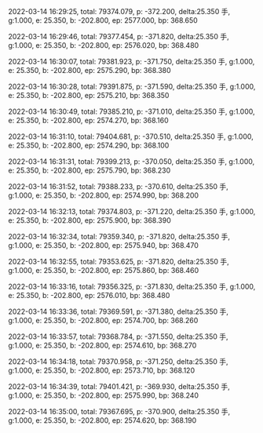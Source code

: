 2022-03-14 16:29:25, total: 79374.079, p: -372.200, delta:25.350 手, g:1.000, e: 25.350, b: -202.800, ep: 2577.000, bp: 368.650

2022-03-14 16:29:46, total: 79377.454, p: -371.820, delta:25.350 手, g:1.000, e: 25.350, b: -202.800, ep: 2576.020, bp: 368.480

2022-03-14 16:30:07, total: 79381.923, p: -371.750, delta:25.350 手, g:1.000, e: 25.350, b: -202.800, ep: 2575.290, bp: 368.380

2022-03-14 16:30:28, total: 79391.875, p: -371.590, delta:25.350 手, g:1.000, e: 25.350, b: -202.800, ep: 2575.210, bp: 368.350

2022-03-14 16:30:49, total: 79385.210, p: -371.010, delta:25.350 手, g:1.000, e: 25.350, b: -202.800, ep: 2574.270, bp: 368.160

2022-03-14 16:31:10, total: 79404.681, p: -370.510, delta:25.350 手, g:1.000, e: 25.350, b: -202.800, ep: 2574.290, bp: 368.100

2022-03-14 16:31:31, total: 79399.213, p: -370.050, delta:25.350 手, g:1.000, e: 25.350, b: -202.800, ep: 2575.790, bp: 368.230

2022-03-14 16:31:52, total: 79388.233, p: -370.610, delta:25.350 手, g:1.000, e: 25.350, b: -202.800, ep: 2574.990, bp: 368.200

2022-03-14 16:32:13, total: 79374.803, p: -371.220, delta:25.350 手, g:1.000, e: 25.350, b: -202.800, ep: 2575.900, bp: 368.390

2022-03-14 16:32:34, total: 79359.340, p: -371.820, delta:25.350 手, g:1.000, e: 25.350, b: -202.800, ep: 2575.940, bp: 368.470

2022-03-14 16:32:55, total: 79353.625, p: -371.820, delta:25.350 手, g:1.000, e: 25.350, b: -202.800, ep: 2575.860, bp: 368.460

2022-03-14 16:33:16, total: 79356.325, p: -371.830, delta:25.350 手, g:1.000, e: 25.350, b: -202.800, ep: 2576.010, bp: 368.480

2022-03-14 16:33:36, total: 79369.591, p: -371.380, delta:25.350 手, g:1.000, e: 25.350, b: -202.800, ep: 2574.700, bp: 368.260

2022-03-14 16:33:57, total: 79368.784, p: -371.550, delta:25.350 手, g:1.000, e: 25.350, b: -202.800, ep: 2574.610, bp: 368.270

2022-03-14 16:34:18, total: 79370.958, p: -371.250, delta:25.350 手, g:1.000, e: 25.350, b: -202.800, ep: 2573.710, bp: 368.120

2022-03-14 16:34:39, total: 79401.421, p: -369.930, delta:25.350 手, g:1.000, e: 25.350, b: -202.800, ep: 2575.990, bp: 368.240

2022-03-14 16:35:00, total: 79367.695, p: -370.900, delta:25.350 手, g:1.000, e: 25.350, b: -202.800, ep: 2574.620, bp: 368.190